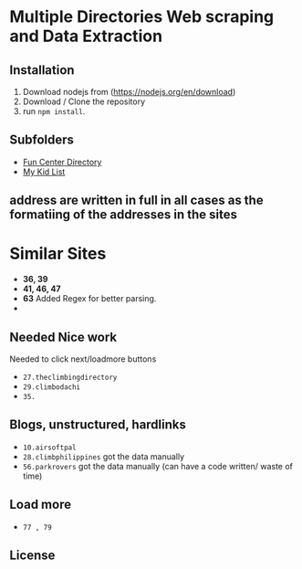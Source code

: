 # Multiple Directories Web scraping and Data Extraction


## Installation

1. Download nodejs from (https://nodejs.org/en/download)
2. Download / Clone the repository
3. run `npm install`.

## Subfolders
- [Fun Center Directory](01.funcenterdirectory/README.md)
- [My Kid List](02.mykidlist/README.md)


## address are written in full in all cases as the formatiing of the addresses in the sites 

# Similar Sites

- **36, 39** 
- **41, 46, 47**
- **63** Added Regex for better parsing.
- 

## Needed Nice work
Needed to click next/loadmore buttons 
- `27.theclimbingdirectory`
- `29.climbodachi`
- `35.`

## Blogs, unstructured, hardlinks
- `10.airsoftpal` 
- `28.climbphilippines` got the data manually
- `56.parkrovers` got the data manually (can have a code written/ waste of time)


## Load more 
- `77 , 79`


## License
